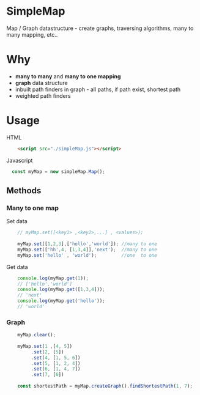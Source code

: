 # SimpleMap
Map / Graph datastructure - create graphs, traversing algorithms, many to many mapping, etc..

# Why
- **many to many** and **many to one mapping**
- **graph** data structure 
- inbuilt path finders in graph - all paths, if path exist, shortest path
- weighted path finders

# Usage 
HTML
```html
    <script src="./simpleMap.js"></script>
```  
Javascript  
```javascript
  const myMap = new simpleMap.Map();
```

## Methods

### Many to one map

Set data
```javascript
    // myMap.set([<key1> ,<key2>,...] , <values>);
    
    myMap.set([1,2,3],['hello','world']); //many to one
    myMap.set(['hh',4, [1,3,4]],'next');  //many to one
    myMap.set('hello' , 'world');         //one  to one
```
Get data   

```javascript
    console.log(myMap.get(1));
    // ['hello','world']
    console.log(myMap.get([1,3,4]));
    // 'next'
    console.log(myMap.get('hello'));
    // 'world'
```

### Graph

```javascript
    myMap.clear();
    
    myMap.set(1 ,[4, 5])
         .set(2, [5])
         .set(4, [1, 5, 6])
         .set(5, [1, 2, 4])
         .set(6, [1, 4, 7])
         .set(7, [6])
    
    const shortestPath = myMap.createGraph().findShortestPath(1, 7);
```
